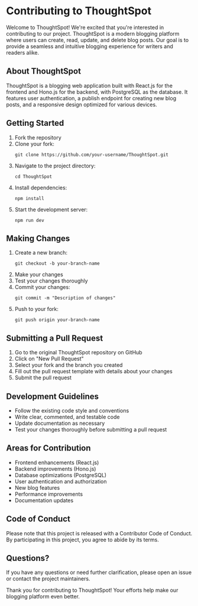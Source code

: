 # Contributing to ThoughtSpot

Welcome to ThoughtSpot! We're excited that you're interested in contributing to our project. ThoughtSpot is a modern blogging platform where users can create, read, update, and delete blog posts. Our goal is to provide a seamless and intuitive blogging experience for writers and readers alike.

## About ThoughtSpot

ThoughtSpot is a blogging web application built with React.js for the frontend and Hono.js for the backend, with PostgreSQL as the database. It features user authentication, a publish endpoint for creating new blog posts, and a responsive design optimized for various devices.

## Getting Started

1. Fork the repository
2. Clone your fork:
   ```
   git clone https://github.com/your-username/ThoughtSpot.git
   ```
3. Navigate to the project directory:
   ```
   cd ThoughtSpot
   ```
4. Install dependencies:
   ```
   npm install
   ```
5. Start the development server:
   ```
   npm run dev
   ```

## Making Changes

1. Create a new branch:
   ```
   git checkout -b your-branch-name
   ```
2. Make your changes
3. Test your changes thoroughly
4. Commit your changes:
   ```
   git commit -m "Description of changes"
   ```
5. Push to your fork:
   ```
   git push origin your-branch-name
   ```

## Submitting a Pull Request

1. Go to the original ThoughtSpot repository on GitHub
2. Click on "New Pull Request"
3. Select your fork and the branch you created
4. Fill out the pull request template with details about your changes
5. Submit the pull request

## Development Guidelines

- Follow the existing code style and conventions
- Write clear, commented, and testable code
- Update documentation as necessary
- Test your changes thoroughly before submitting a pull request

## Areas for Contribution

- Frontend enhancements (React.js)
- Backend improvements (Hono.js)
- Database optimizations (PostgreSQL)
- User authentication and authorization
- New blog features
- Performance improvements
- Documentation updates

## Code of Conduct

Please note that this project is released with a Contributor Code of Conduct. By participating in this project, you agree to abide by its terms.

## Questions?

If you have any questions or need further clarification, please open an issue or contact the project maintainers.

Thank you for contributing to ThoughtSpot! Your efforts help make our blogging platform even better.
